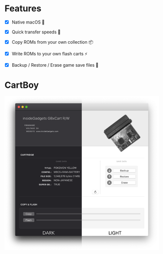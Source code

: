# Features

- [x] Native macOS 🎉
- [x] Quick transfer speeds 🚀
- [x] Copy ROMs from your own collection 📦
- [x] Write ROMs to your own flash carts ⚡️
- [x] Backup / Restore / Erase game save files 👾


# CartBoy
<img width=600 src="./Misc/Readme/CartBoy-Promo.png" />
